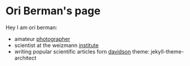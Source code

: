 # Ori Berman's page
Hey I am ori berman: 
* amateur [photographer](https://oriberman.myportfolio.com/)
* scientist at the weizmann [institute](https://www.weizmann.ac.il/CSB/Shalev-Benami/group-members)
* writing popular scientific articles forn [davidson](https://davidson.weizmann.ac.il/authors/%D7%90%D7%95%D7%A8%D7%99-%D7%91%D7%A8%D7%9E%D7%9F)
theme: jekyll-theme-architect